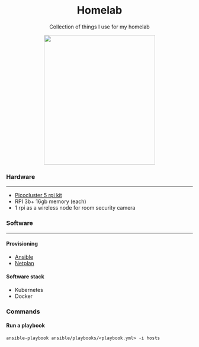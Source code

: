 <div align="center">

# Homelab
Collection of things I use for my homelab

<img src="https://github.com/vladdoster/homelab/blob/master/assets/cluster.jpg" data-canonical-src="https://github.com/vladdoster/homelab/blob/master/assets/cluster.jpg" width="300" height="350" />

</div>

### Hardware
------------
- [Picocluster 5 rpi kit](https://www.picocluster.com/products/pico-5-raspberry-pi)
- RPI 3b+ 16gb memory (each)
- 1 rpi as a wireless node for room security camera

### Software
------------
#### Provisioning
- [Ansible](https://github.com/ansible/ansible)
- [Netplan](https://github.com/mrlesmithjr/ansible-netplan)

#### Software stack
- Kubernetes
- Docker

### Commands
#### Run a playbook
```
ansible-playbook ansible/playbooks/<playbook.yml> -i hosts
```

